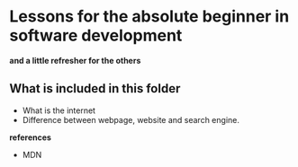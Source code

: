 # Lessons for the absolute beginner in software development 
__and a little refresher for the others__

## What is included in this folder
- What is the internet
- Difference between webpage, website and search engine. 

__references__
- MDN 